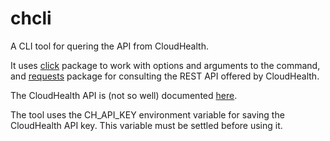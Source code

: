 # chcli

A CLI tool for quering the API from CloudHealth.

It uses [click](https://click.palletsprojects.com/en/7.x/) package to work with options and arguments to the command, 
and [requests](https://requests.readthedocs.io/en/master/) package for consulting the REST API offered by CloudHealth.

The CloudHealth API is (not so well) documented [here](https://apidocs.cloudhealthtech.com/).

The tool uses the CH_API_KEY environment variable for saving the CloudHealth API key. This variable must be
settled before using it.
